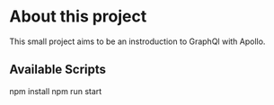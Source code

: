 # About this project

This small project aims to be an instroduction to GraphQl with Apollo.

## Available Scripts

npm install
npm run start


